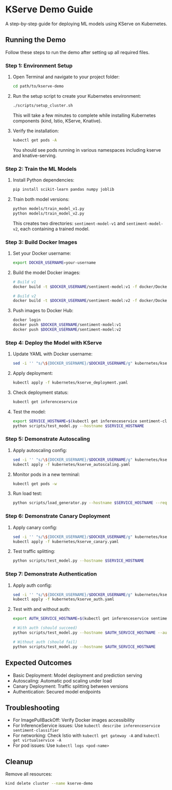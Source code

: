 # KServe Demo Guide

A step-by-step guide for deploying ML models using KServe on Kubernetes.

## Running the Demo

Follow these steps to run the demo after setting up all required files.

### Step 1: Environment Setup

1. Open Terminal and navigate to your project folder:
    ```bash
    cd path/to/kserve-demo
    ```

2. Run the setup script to create your Kubernetes environment:
    ```bash
    ./scripts/setup_cluster.sh
    ```
    This will take a few minutes to complete while installing Kubernetes components (kind, Istio, KServe, Knative).

3. Verify the installation:
    ```bash
    kubectl get pods -A
    ```
    You should see pods running in various namespaces including kserve and knative-serving.

### Step 2: Train the ML Models

1. Install Python dependencies:
    ```bash
    pip install scikit-learn pandas numpy joblib
    ```

2. Train both model versions:
    ```bash
    python models/train_model_v1.py
    python models/train_model_v2.py
    ```
    This creates two directories: `sentiment-model-v1` and `sentiment-model-v2`, each containing a trained model.

### Step 3: Build Docker Images

1. Set your Docker username:
    ```bash
    export DOCKER_USERNAME=your-username
    ```

2. Build the model Docker images:
    ```bash
    # Build v1
    docker build -t $DOCKER_USERNAME/sentiment-model:v1 -f docker/Dockerfile.v1 .
    
    # Build v2
    docker build -t $DOCKER_USERNAME/sentiment-model:v2 -f docker/Dockerfile.v2 .
    ```

3. Push images to Docker Hub:
    ```bash
    docker login
    docker push $DOCKER_USERNAME/sentiment-model:v1
    docker push $DOCKER_USERNAME/sentiment-model:v2
    ```

### Step 4: Deploy the Model with KServe

1. Update YAML with Docker username:
    ```bash
    sed -i '' "s/\${DOCKER_USERNAME}/$DOCKER_USERNAME/g" kubernetes/kserve_deployment.yaml
    ```

2. Apply deployment:
    ```bash
    kubectl apply -f kubernetes/kserve_deployment.yaml
    ```

3. Check deployment status:
    ```bash
    kubectl get inferenceservice
    ```

4. Test the model:
    ```bash
    export SERVICE_HOSTNAME=$(kubectl get inferenceservice sentiment-classifier -o jsonpath='{.status.url}' | cut -d "/" -f 3)
    python scripts/test_model.py --hostname $SERVICE_HOSTNAME
    ```

### Step 5: Demonstrate Autoscaling

1. Apply autoscaling config:
    ```bash
    sed -i '' "s/\${DOCKER_USERNAME}/$DOCKER_USERNAME/g" kubernetes/kserve_autoscaling.yaml
    kubectl apply -f kubernetes/kserve_autoscaling.yaml
    ```

2. Monitor pods in a new terminal:
    ```bash
    kubectl get pods -w
    ```

3. Run load test:
    ```bash
    python scripts/load_generator.py --hostname $SERVICE_HOSTNAME --requests 1000 --concurrency 20
    ```

### Step 6: Demonstrate Canary Deployment

1. Apply canary config:
    ```bash
    sed -i '' "s/\${DOCKER_USERNAME}/$DOCKER_USERNAME/g" kubernetes/kserve_canary.yaml
    kubectl apply -f kubernetes/kserve_canary.yaml
    ```

2. Test traffic splitting:
    ```bash
    python scripts/test_model.py --hostname $SERVICE_HOSTNAME
    ```

### Step 7: Demonstrate Authentication

1. Apply auth config:
    ```bash
    sed -i '' "s/\${DOCKER_USERNAME}/$DOCKER_USERNAME/g" kubernetes/kserve_auth.yaml
    kubectl apply -f kubernetes/kserve_auth.yaml
    ```

2. Test with and without auth:
    ```bash
    export AUTH_SERVICE_HOSTNAME=$(kubectl get inferenceservice sentiment-classifier-auth -o jsonpath='{.status.url}' | cut -d "/" -f 3)
    
    # With auth (should succeed)
    python scripts/test_model.py --hostname $AUTH_SERVICE_HOSTNAME --auth
    
    # Without auth (should fail)
    python scripts/test_model.py --hostname $AUTH_SERVICE_HOSTNAME
    ```

## Expected Outcomes

- Basic Deployment: Model deployment and prediction serving
- Autoscaling: Automatic pod scaling under load
- Canary Deployment: Traffic splitting between versions
- Authentication: Secured model endpoints

## Troubleshooting

- For ImagePullBackOff: Verify Docker images accessibility
- For InferenceService issues: Use `kubectl describe inferenceservice sentiment-classifier`
- For networking: Check Istio with `kubectl get gateway -A` and `kubectl get virtualservice -A`
- For pod issues: Use `kubectl logs <pod-name>`

## Cleanup

Remove all resources:
```bash
kind delete cluster --name kserve-demo
```